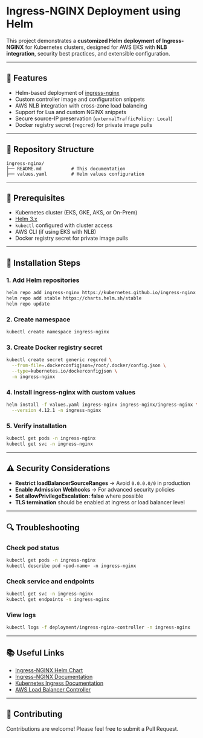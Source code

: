 # Ingress-NGINX Deployment using Helm

This project demonstrates a **customized Helm deployment of Ingress-NGINX** for Kubernetes clusters, designed for AWS EKS with **NLB integration**, security best practices, and extensible configuration.

---

## 📌 Features

- Helm-based deployment of [ingress-nginx](https://artifacthub.io/packages/helm/ingress-nginx/ingress-nginx)
- Custom controller image and configuration snippets
- AWS NLB integration with cross-zone load balancing
- Support for Lua and custom NGINX snippets
- Secure source-IP preservation (`externalTrafficPolicy: Local`)
- Docker registry secret (`regcred`) for private image pulls

---

## 📂 Repository Structure

```
ingress-nginx/
├── README.md           # This documentation
├── values.yaml         # Helm values configuration
```

---

## 🔧 Prerequisites

- Kubernetes cluster (EKS, GKE, AKS, or On-Prem)
- [Helm 3.x](https://helm.sh/docs/intro/install/)
- `kubectl` configured with cluster access
- AWS CLI (if using EKS with NLB)
- Docker registry secret for private image pulls

---

## 🚀 Installation Steps

### 1. Add Helm repositories

```bash
helm repo add ingress-nginx https://kubernetes.github.io/ingress-nginx
helm repo add stable https://charts.helm.sh/stable
helm repo update
```

### 2. Create namespace

```bash
kubectl create namespace ingress-nginx
```

### 3. Create Docker registry secret

```bash
kubectl create secret generic regcred \
  --from-file=.dockerconfigjson=/root/.docker/config.json \
  --type=kubernetes.io/dockerconfigjson \
  -n ingress-nginx
```

### 4. Install ingress-nginx with custom values

```bash
helm install -f values.yaml ingress-nginx ingress-nginx/ingress-nginx \
  --version 4.12.1 -n ingress-nginx
```

### 5. Verify installation

```bash
kubectl get pods -n ingress-nginx
kubectl get svc -n ingress-nginx
```

---

## ⚠️ Security Considerations

- **Restrict loadBalancerSourceRanges** → Avoid `0.0.0.0/0` in production
- **Enable Admission Webhooks** → For advanced security policies
- **Set allowPrivilegeEscalation: false** where possible
- **TLS termination** should be enabled at ingress or load balancer level

---

## 🔍 Troubleshooting

### Check pod status

```bash
kubectl get pods -n ingress-nginx
kubectl describe pod <pod-name> -n ingress-nginx
```

### Check service and endpoints

```bash
kubectl get svc -n ingress-nginx
kubectl get endpoints -n ingress-nginx
```

### View logs

```bash
kubectl logs -f deployment/ingress-nginx-controller -n ingress-nginx
```

---

## 📚 Useful Links

- [Ingress-NGINX Helm Chart](https://artifacthub.io/packages/helm/ingress-nginx/ingress-nginx)
- [Ingress-NGINX Documentation](https://kubernetes.github.io/ingress-nginx/)
- [Kubernetes Ingress Documentation](https://kubernetes.io/docs/concepts/services-networking/ingress/)
- [AWS Load Balancer Controller](https://kubernetes-sigs.github.io/aws-load-balancer-controller/)

---

## 🤝 Contributing

Contributions are welcome! Please feel free to submit a Pull Request.
